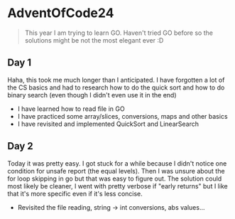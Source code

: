 # AdventOfCode24

> This year I am trying to learn GO. Haven't tried GO before so the solutions might be not the most elegant ever :D

## Day 1

Haha, this took me much longer than I anticipated. I have forgotten a lot of the CS basics and had to research how to do the quick sort and how to do binary search (even though I didn't even use it in the end)

- I have learned how to read file in GO
- I have practiced some array/slices, conversions, maps and other basics
- I have revisited and implemented QuickSort and LinearSearch

## Day 2

Today it was pretty easy. I got stuck for a while because I didn't notice one condition for unsafe report (the equal levels). Then I was unsure about the for loop skipping in go but that was easy to figure out. The solution could most likely be cleaner, I went with pretty verbose if "early returns" but I like that it's more specific even if it's less concise.

- Revisited the file reading, string -> int conversions, abs values...
